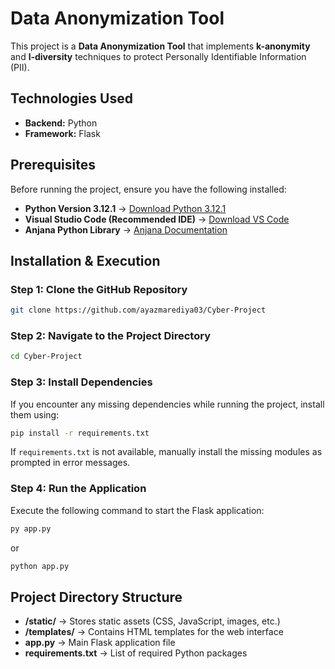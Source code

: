 # Data Anonymization Tool  

This project is a **Data Anonymization Tool** that implements **k-anonymity** and **l-diversity** techniques to protect Personally Identifiable Information (PII).  

## Technologies Used  
- **Backend:** Python  
- **Framework:** Flask  

## Prerequisites  
Before running the project, ensure you have the following installed:  

- **Python Version 3.12.1** → [Download Python 3.12.1](https://www.python.org/downloads/release/python-3121/)  
- **Visual Studio Code (Recommended IDE)** → [Download VS Code](https://code.visualstudio.com/download)  
- **Anjana Python Library** → [Anjana Documentation](https://anjana.readthedocs.io/en/latest/intro.html)  

## Installation & Execution  

### Step 1: Clone the GitHub Repository  
```sh
git clone https://github.com/ayazmarediya03/Cyber-Project
```

### Step 2: Navigate to the Project Directory  
```sh
cd Cyber-Project
```

### Step 3: Install Dependencies  
If you encounter any missing dependencies while running the project, install them using:  
```sh
pip install -r requirements.txt
```
If `requirements.txt` is not available, manually install the missing modules as prompted in error messages.  

### Step 4: Run the Application  
Execute the following command to start the Flask application:  
```sh
py app.py
```
or  
```sh
python app.py
```

## Project Directory Structure  
- **/static/** → Stores static assets (CSS, JavaScript, images, etc.)  
- **/templates/** → Contains HTML templates for the web interface  
- **app.py** → Main Flask application file  
- **requirements.txt** → List of required Python packages  
